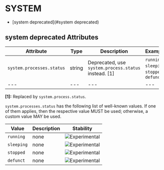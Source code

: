 
<!--- Hugo front matter used to generate the website version of this page:
--->

# SYSTEM

- [system deprecated](#system deprecated)


## system deprecated Attributes

| Attribute  | Type | Description  | Examples  | Stability |
|---|---|---|---|---|
| `system.processes.status` | string | Deprecated, use `system.process.status` instead. [1] |`running`; `sleeping`; `stopped`; `defunct` | ![Deprecated](https://img.shields.io/badge/-deprecated-red) |
|---|---|---|---|---|

**[1]:** Replaced by `system.process.status`.

`system.processes.status` has the following list of well-known values. If one of them applies, then the respective value MUST be used; otherwise, a custom value MAY be used.

| Value  | Description | Stability |
|---|---|---|
| `running` | none |  ![Experimental](https://img.shields.io/badge/-experimental-blue) |
| `sleeping` | none |  ![Experimental](https://img.shields.io/badge/-experimental-blue) |
| `stopped` | none |  ![Experimental](https://img.shields.io/badge/-experimental-blue) |
| `defunct` | none |  ![Experimental](https://img.shields.io/badge/-experimental-blue) |


